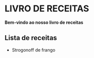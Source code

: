 # LIVRO DE RECEITAS
**Bem-vindo ao nosso livro de receitas**
## Lista de receitas
 - Strogonoff de frango

